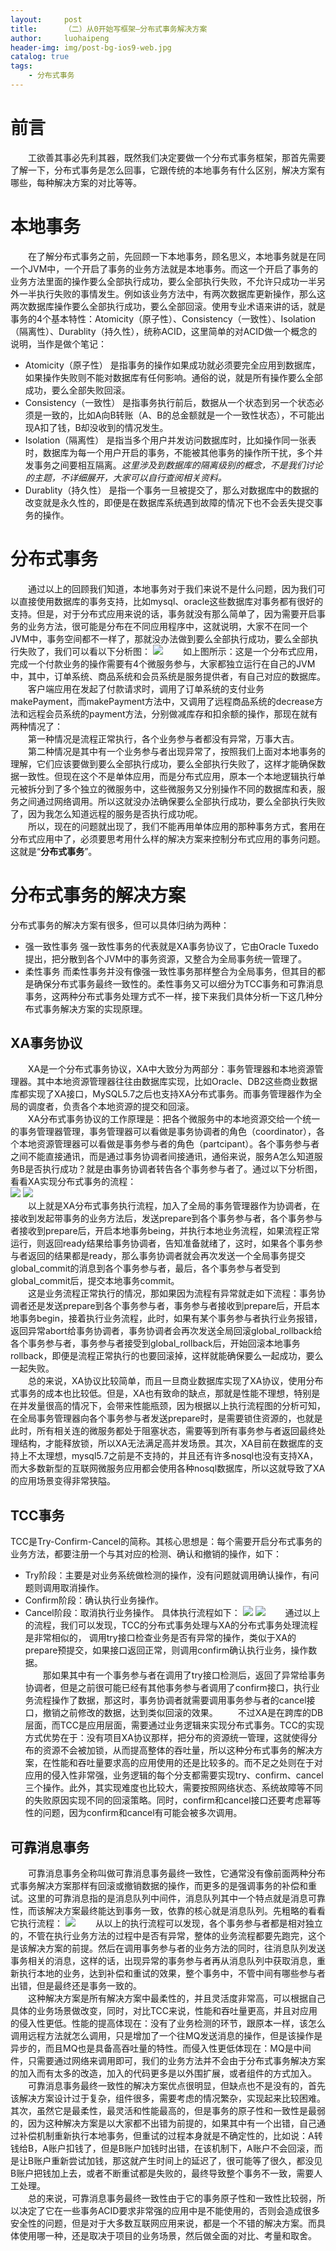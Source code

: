 ```yaml
---
layout:     post
title:      （二）从0开始写框架—分布式事务解决方案
author:     luohaipeng
header-img: img/post-bg-ios9-web.jpg
catalog: true
tags:
    - 分布式事务
---
```

# 前言
&emsp;&emsp;工欲善其事必先利其器，既然我们决定要做一个分布式事务框架，那首先需要了解一下，分布式事务是怎么回事，它跟传统的本地事务有什么区别，解决方案有哪些，每种解决方案的对比等等。
# 本地事务
&emsp;&emsp;在了解分布式事务之前，先回顾一下本地事务，顾名思义，本地事务就是在同一个JVM中，一个开启了事务的业务方法就是本地事务。而这一个开启了事务的业务方法里面的操作要么全部执行成功，要么全部执行失败，不允许只成功一半另外一半执行失败的事情发生。例如该业务方法中，有两次数据库更新操作，那么这两次数据库操作要么全部执行成功，要么全部回滚。使用专业术语来讲的话，就是事务的4个基本特性：Atomicity（原子性）、Consistency（一致性）、Isolation（隔离性）、Durablity（持久性），统称ACID，这里简单的对ACID做一个概念的说明，当作是做个笔记：
- Atomicity（原子性）
是指事务的操作如果成功就必须要完全应用到数据库，如果操作失败则不能对数据库有任何影响。通俗的说，就是所有操作要么全部成功，要么全部失败回滚。
- Consistency（一致性）
是指事务执行前后，数据从一个状态到另一个状态必须是一致的，比如A向B转账（A、B的总金额就是一个一致性状态），不可能出现A扣了钱，B却没收到的情况发生。
- Isolation（隔离性）
是指当多个用户并发访问数据库时，比如操作同一张表时，数据库为每一个用户开启的事务，不能被其他事务的操作所干扰，多个并发事务之间要相互隔离。*这里涉及到数据库的隔离级别的概念，不是我们讨论的主题，不详细展开，大家可以自行查阅相关资料。*
- Durablity（持久性）
是指一个事务一旦被提交了，那么对数据库中的数据的改变就是永久性的，即便是在数据库系统遇到故障的情况下也不会丢失提交事务的操作。
# 分布式事务
&emsp;&emsp;通过以上的回顾我们知道，本地事务对于我们来说不是什么问题，因为我们可以直接使用数据库的事务支持，比如mysql、oracle这些数据库对事务都有很好的支持。但是，对于分布式应用来说的话，事务就没有那么简单了，因为需要开启事务的业务方法，很可能是分布在不同应用程序中，这就说明，大家不在同一个JVM中，事务空间都不一样了，那就没办法做到要么全部执行成功，要么全部执行失败了，我们可以看以下分析图：
![](https://upload-images.jianshu.io/upload_images/10574922-374910b8ebb6e507.png?imageMogr2/auto-orient/strip%7CimageView2/2/w/1240)
&emsp;&emsp;如上图所示：这是一个分布式应用，完成一个付款业务的操作需要有4个微服务参与，大家都独立运行在自己的JVM中，其中，订单系统、商品系统和会员系统是服务提供者，有自己对应的数据库。  
&emsp;&emsp;客户端应用在发起了付款请求时，调用了订单系统的支付业务makePayment，而makePayment方法中，又调用了远程商品系统的decrease方法和远程会员系统的payment方法，分别做减库存和扣余额的操作，那现在就有两种情况了：  
&emsp;&emsp;第一种情况是流程正常执行，各个业务参与者都没有异常，万事大吉。  
&emsp;&emsp;第二种情况是其中有一个业务参与者出现异常了，按照我们上面对本地事务的理解，它们应该要做到要么全部执行成功，要么全部执行失败了，这样才能确保数据一致性。但现在这个不是单体应用，而是分布式应用，原本一个本地逻辑执行单元被拆分到了多个独立的微服务中，这些微服务又分别操作不同的数据库和表，服务之间通过网络调用。所以这就没办法确保要么全部执行成功，要么全部执行失败了，因为我怎么知道远程的服务是否执行成功呢。  
&emsp;&emsp;所以，现在的问题就出现了，我们不能再用单体应用的那种事务方式，套用在分布式应用中了，必须要思考用什么样的解决方案来控制分布式应用的事务问题。这就是“**分布式事务**”。
# 分布式事务的解决方案
分布式事务的解决方案有很多，但可以具体归纳为两种：
- 强一致性事务
强一致性事务的代表就是XA事务协议了，它由Oracle Tuxedo提出，把分散到各个JVM中的事务资源，又整合为全局事务统一管理了。
- 柔性事务
而柔性事务并没有像强一致性事务那样整合为全局事务，但其目的都是确保分布式事务最终一致性的。柔性事务又可以细分为TCC事务和可靠消息事务，这两种分布式事务处理方式不一样，接下来我们具体分析一下这几种分布式事务解决方案的实现原理。
## XA事务协议
&emsp;&emsp;XA是一个分布式事务协议，XA中大致分为两部分：事务管理器和本地资源管理器。其中本地资源管理器往往由数据库实现，比如Oracle、DB2这些商业数据库都实现了XA接口，MySQL5.7之后也支持XA分布式事务。而事务管理器作为全局的调度者，负责各个本地资源的提交和回滚。  
&emsp;&emsp;XA分布式事务协议的工作原理是：把各个微服务中的本地资源交给一个统一的事务管理器管理，事务管理器可以看做是事务协调者的角色（coordinator），各个本地资源管理器可以看做是事务参与者的角色（partcipant）。各个事务参与者之间不能直接通讯，而是通过事务协调者间接通讯，通俗来说，服务A怎么知道服务B是否执行成功？就是由事务协调者转告各个事务参与者了。通过以下分析图，看看XA实现分布式事务的流程：  
![](https://upload-images.jianshu.io/upload_images/10574922-2d8d88117d3beadd.png?imageMogr2/auto-orient/strip%7CimageView2/2/w/1240)
![](https://upload-images.jianshu.io/upload_images/10574922-7fa6f2b056809b04.png?imageMogr2/auto-orient/strip%7CimageView2/2/w/1240)  
&emsp;&emsp;以上就是XA分布式事务执行流程，加入了全局的事务管理器作为协调者，在接收到发起带事务的业务方法后，发送prepare到各个事务参与者，各个事务参与者接收到prepare后，开启本地事务being，并执行本地业务流程，如果流程正常运行，则返回ready结果给事务协调者，告知准备就绪了，这时，如果各个事务参与者返回的结果都是ready，那么事务协调者就会再次发送一个全局事务提交global_commit的消息到各个事务参与者，最后，各个事务参与者受到global_commit后，提交本地事务commit。  
&emsp;&emsp;这是业务流程正常执行的情况，那如果因为流程有异常就走如下流程：事务协调者还是发送prepare到各个事务参与者，事务参与者接收到prepare后，开启本地事务begin，接着执行业务流程，此时，如果有某个事务参与者执行业务报错，返回异常abort给事务协调者，事务协调者会再次发送全局回滚global_rollback给各个事务参与者，事务参与者接受到global_rollback后，开始回滚本地事务rollback，即便是流程正常执行的也要回滚掉，这样就能确保要么一起成功，要么一起失败。  
&emsp;&emsp;总的来说，XA协议比较简单，而且一旦商业数据库实现了XA协议，使用分布式事务的成本也比较低。但是，XA也有致命的缺点，那就是性能不理想，特别是在并发量很高的情况下，会带来性能瓶颈，因为根据以上执行流程图的分析可知，在全局事务管理器向各个事务参与者发送prepare时，是需要锁住资源的，也就是此时，所有相关连的微服务都处于阻塞状态，需要等到所有事务参与者返回最终处理结构，才能释放锁，所以XA无法满足高并发场景。其次，XA目前在数据库的支持上不太理想，mysql5.7之前是不支持的，并且还有许多nosql也没有支持XA，而大多数新型的互联网微服务应用都会使用各种nosql数据库，所以这就导致了XA的应用场景变得非常狭隘。
## TCC事务
TCC是Try-Confirm-Cancel的简称。其核心思想是：每个需要开启分布式事务的业务方法，都要注册一个与其对应的检测、确认和撤销的操作，如下：
- Try阶段：主要是对业务系统做检测的操作，没有问题就调用确认操作，有问题则调用取消操作。
- Confirm阶段：确认执行业务操作。
- Cancel阶段：取消执行业务操作。
具体执行流程如下：
![](https://upload-images.jianshu.io/upload_images/10574922-f39ba3fa264b9b07.png?imageMogr2/auto-orient/strip%7CimageView2/2/w/1240)
![](https://upload-images.jianshu.io/upload_images/10574922-3c56c5600ba3d152.png?imageMogr2/auto-orient/strip%7CimageView2/2/w/1240)
&emsp;&emsp;通过以上的流程，我们可以发现，TCC的分布式事务处理与XA的分布式事务处理流程是非常相似的，  调用try接口检查业务是否有异常的操作，类似于XA的prepare预提交，如果接口返回正常，则调用confirm确认执行业务，操作数据。  
&emsp;&emsp;那如果其中有一个事务参与者在调用了try接口检测后，返回了异常给事务协调者，但是之前很可能已经有其他事务参与者调用了confirm接口，执行业务流程操作了数据，那这时，事务协调者就需要调用事务参与者的cancel接口，撤销之前修改的数据，达到类似回滚的效果。
&emsp;&emsp;不过XA是在跨库的DB层面，而TCC是应用层面，需要通过业务逻辑来实现分布式事务。TCC的实现方式优势在于：没有项目XA协议那样，把分布的资源统一管理，这就使得分布的资源不会被加锁，从而提高整体的吞吐量，所以这种分布式事务的解决方案，在性能和吞吐量要求高的应用使用的还是比较多的。而不足之处则在于对应用的侵入性非常强，业务逻辑的每个分支都需要实现try、confirm、cancel三个操作。此外，其实现难度也比较大，需要按照网络状态、系统故障等不同的失败原因实现不同的回滚策略。同时，confirm和cancel接口还要考虑幂等性的问题，因为confirm和cancel有可能会被多次调用。
## 可靠消息事务
&emsp;&emsp;可靠消息事务全称叫做可靠消息事务最终一致性，它通常没有像前面两种分布式事务解决方案那样有回滚或撤销数据的操作，而更多的是强调事务的补偿和重试。这里的可靠消息指的是消息队列中间件，消息队列其中一个特点就是消息可靠性，而该解决方案最终能达到事务一致，依靠的核心就是消息队列。先粗略的看看它执行流程： 
![](https://upload-images.jianshu.io/upload_images/10574922-357c4d9c5c81f740.png?imageMogr2/auto-orient/strip%7CimageView2/2/w/1240)
 &emsp;&emsp;从以上的执行流程可以发现，各个事务参与者都是相对独立的，不管在执行业务方法的过程中是否有异常，整体的业务流程都要先跑完，这个是该解决方案的前提。然后在调用事务参与者的业务方法的同时，往消息队列发送事务相关的消息，这样的话，出现异常的事务参与者再从消息队列中获取消息，重新执行本地的业务，达到补偿和重试的效果，整个事务中，不管中间有哪些参与者出错，但是最终还是事务一致的。  
 &emsp;&emsp;这种解决方案是所有解决方案中最柔性的，并且灵活度非常高，可以根据自己具体的业务场景做改变，同时，对比TCC来说，性能和吞吐量更高，并且对应用的侵入性更低。性能的提高体现在：没有了业务检测的环节，跟原本一样，该怎么调用远程方法就怎么调用，只是增加了一个往MQ发送消息的操作，但是该操作是异步的，而且MQ也是具备高吞吐量的特性。而侵入性更低体现在：MQ是中间件，只需要通过网络来调用即可，我们的业务方法并不会由于分布式事务解决方案的加入而有太多的改造，加入的代码更多是以外围扩展，或者组件的方式加入。  
 &emsp;&emsp;可靠消息事务最终一致性的解决方案优点很明显，但缺点也不是没有的，首先该解决方案设计过于复杂，组件很多，需要考虑的情况繁杂，实现起来比较困难。其次，虽然它是最柔性，最灵活和性能最高的，但是事务的原子性和一致性是最弱的，因为这种解决方案是以大家都不出错为前提的，如果其中有一个出错，自己通过补偿机制重新执行本地事务，但重试的过程本身就是不确定性的，比如说：A转钱给B，A账户扣钱了，但是B账户加钱时出错，在该机制下，A账户不会回滚，而是让B账户重新尝试加钱，那这就产生时间上的延迟了，很可能等了很久，都没见B账户把钱加上去，或者不断重试都是失败的，最终导致整个事务不一致，需要人工处理。   
&emsp;&emsp;总的来说，可靠消息事务最终一致性由于它的事务原子性和一致性比较弱，所以决定了它在一些事务ACID要求非常强的应用中是不能使用的，否则会造成很多安全性的问题，但是对于大多数互联网应用来说，都是一个不错的解决方案。而具体使用哪一种，还是取决于项目的业务场景，然后做全面的对比、考量和取舍。